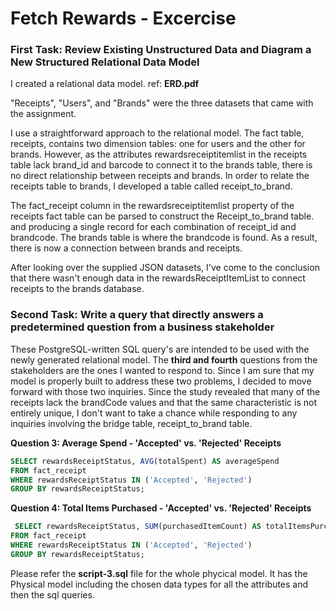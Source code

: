 # Fetch Rewards - Excercise

### First Task: Review Existing Unstructured Data and Diagram a New Structured Relational Data Model

I created a relational data model. ref: **ERD.pdf**

"Receipts", "Users", and "Brands" were the three datasets that came with the assignment.

I use a straightforward approach to the relational model. The fact table, receipts, contains two dimension tables: one for users and the other for brands. However, as the attributes rewardsreceiptitemlist in the receipts table lack brand_id and barcode to connect it to the brands table, there is no direct relationship between receipts and brands. In order to relate the receipts table to brands, I developed a table called receipt_to_brand. 

The fact_receipt column in the rewardsreceiptitemlist property of the receipts fact table can be parsed to construct the Receipt_to_brand table. and producing a single record for each combination of receipt_id and brandcode. The brands table is where the brandcode is found. As a result, there is now a connection between brands and receipts.

After looking over the supplied JSON datasets, I've come to the conclusion that there wasn't enough data in the rewardsReceiptItemList to connect receipts to the brands database.

### Second Task: Write a query that directly answers a predetermined question from a business stakeholder

These PostgreSQL-written SQL query's are intended to be used with the newly generated relational model. The **third and fourth** questions from the stakeholders are the ones I wanted to respond to. Since I am sure that my model is properly built to address these two problems, I decided to move forward with those two inquiries. Since the study revealed that many of the receipts lack the brandCode values and that the same characteristic is not entirely unique, I don't want to take a chance while responding to any inquiries involving the bridge table, receipt_to_brand table. 



**Question 3: Average Spend - 'Accepted' vs. 'Rejected' Receipts**

```sql
SELECT rewardsReceiptStatus, AVG(totalSpent) AS averageSpend
FROM fact_receipt
WHERE rewardsReceiptStatus IN ('Accepted', 'Rejected')
GROUP BY rewardsReceiptStatus;
```



**Question 4: Total Items Purchased - 'Accepted' vs. 'Rejected' Receipts**

```sql
 SELECT rewardsReceiptStatus, SUM(purchasedItemCount) AS totalItemsPurchased
FROM fact_receipt
WHERE rewardsReceiptStatus IN ('Accepted', 'Rejected')
GROUP BY rewardsReceiptStatus;
```

Please refer the **script-3.sql** file for the whole phycical model. It has the Physical model including the chosen data types for all the attributes and then the sql queries.







